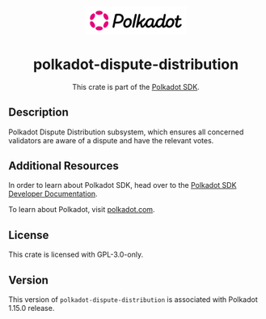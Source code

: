 <div align="center">

<img src="https://raw.githubusercontent.com/paritytech/polkadot-sdk/master/docs/images/Polkadot_Logo_Horizontal_Pink_BlackOnWhite.png" alt="Polkadot logo" width="200">

# polkadot-dispute-distribution

This crate is part of the [Polkadot SDK](https://github.com/paritytech/polkadot-sdk/).

</div>

## Description

Polkadot Dispute Distribution subsystem, which ensures all concerned validators are aware of a dispute and have the relevant votes.

## Additional Resources

In order to learn about Polkadot SDK, head over to the [Polkadot SDK Developer Documentation](https://paritytech.github.io/polkadot-sdk/master/polkadot_sdk_docs/index.html).

To learn about Polkadot, visit [polkadot.com](https://polkadot.com/).

## License

This crate is licensed with GPL-3.0-only.

## Version

This version of `polkadot-dispute-distribution` is associated with Polkadot 1.15.0 release.
